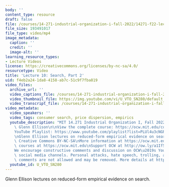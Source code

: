 ```yaml
---
body: ''
content_type: resource
draft: false
file: /courses/14-271-industrial-organization-i-fall-2022/14271-f22-lecture-10-version-2_360p_16_9.mp4
file_size: 193491017
file_type: video/mp4
image_metadata:
  caption: ''
  credit: ''
  image-alt: ''
learning_resource_types:
- Lecture Videos
license: https://creativecommons.org/licenses/by-nc-sa/4.0/
resourcetype: Video
title: 'Lecture 10: Search, Part 2'
uid: f4eb2a24-1da8-4158-ab7c-51c9f7fba819
video_files:
  archive_url: ''
  video_captions_file: /courses/14-271-industrial-organization-i-fall-2022/1Ig3PBFhCec5iREyTKwWYsnojF79r3OSi_transcript.webvtt
  video_thumbnail_file: https://img.youtube.com/vi/U_VTO_SN280/default.jpg
  video_transcript_file: /courses/14-271-industrial-organization-i-fall-2022/1Ig3PBFhCec5iREyTKwWYsnojF79r3OSi_transcript.pdf
video_metadata:
  video_speakers: ''
  video_tags: consumer search, price dispersion, empirics
  youtube_description: "MIT 14.271 Industrial Organization I, Fall 2022 \nInstructor:\
    \ Glenn Ellison\n\nView the complete course: https://ocw.mit.edu/courses/14-271-industrial-organization-i-fall-2022\n\
    YouTube Playlist: https://www.youtube.com/playlist?list=PLUl4u3cNGP62xkEY0YzLJSoquVBjPOl9S\n\
    \nGlenn Ellison lectures on reduced-form empirical evidence on search. \n\nLicense:\
    \ Creative Commons BY-NC-SA\nMore information at https://ocw.mit.edu/terms\nMore\
    \ courses at https://ocw.mit.edu\nSupport OCW at http://ow.ly/a1If50zVRlQ\n\n\
    We encourage constructive comments and discussion on OCW\u2019s YouTube and other\
    \ social media channels. Personal attacks, hate speech, trolling, and inappropriate\
    \ comments are not allowed and may be removed. More details at https://ocw.mit.edu/comments."
  youtube_id: U_VTO_SN280
---
```

Glenn Ellison lectures on reduced-form empirical evidence on search.